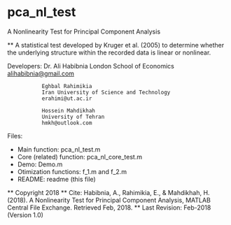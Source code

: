 # pca_nl_test
A Nonlinearity Test for Principal Component Analysis

** A statistical test developed by Kruger et al. (2005) to determine whether the underlying structure within the recorded data is linear or nonlinear.

Developers:
               Dr. Ali Habibnia
               London School of Economics
               alihabibnia@gmail.com

               Eghbal Rahimikia
               Iran University of Science and Technology
               erahimi@ut.ac.ir

               Hossein Mahdikhah
               University of Tehran
               hmkh@outlook.com

Files:
* Main function: pca_nl_test.m
* Core (related) function: pca_nl_core_test.m
* Demo: Demo.m
* Otimization functions: f_1.m and f_2.m
* README: readme (this file)

** Copyright 2018
** Cite: Habibnia, A., Rahimikia, E., & Mahdikhah, H. (2018). A Nonlinearity Test for Principal Component Analysis, MATLAB Central File Exchange. Retrieved Feb, 2018.
** Last Revision: Feb-2018 (Version 1.0)
